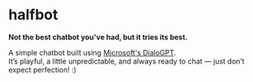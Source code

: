 # halfbot

**Not the best chatbot you've had, but it tries its best.**  

A simple chatbot built using [Microsoft's DialoGPT](https://huggingface.co/microsoft/DialoGPT-medium).  
It’s playful, a little unpredictable, and always ready to chat — just don’t expect perfection! :) 


